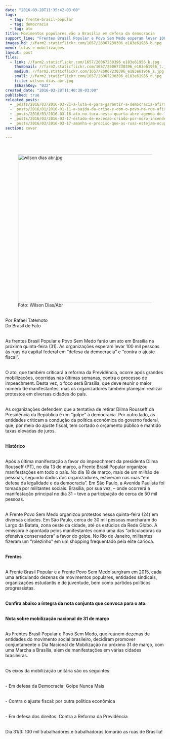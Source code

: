```yaml
---
date: "2016-03-28T11:35:42-03:00"
tags:
  - tag: frente-brasil-popular
  - tag: democracia
  - tag: ato
title: Movimentos populares vão a Brasília em defesa da democracia
support_line: "Frentes Brasil Popular e Povo Sem Medo esperam levar 100 mil pessoas ao protesto marcado para o dia 31, o qual também criticará o ajuste fiscal"
images_hd: //farm2.staticflickr.com/1657/26067230396_e183e61956_b.jpg
menu: lutas e mobilizações
layout: post
files:
  - link: //farm2.staticflickr.com/1657/26067230396_e183e61956_b.jpg
    thumbnail: //farm2.staticflickr.com/1657/26067230396_e183e61956_t.jpg
    medium: //farm2.staticflickr.com/1657/26067230396_e183e61956_z.jpg
    small: //farm2.staticflickr.com/1657/26067230396_e183e61956_n.jpg
    title: wilson dias abr.jpg
    $$hashKey: "032"
created_date: "2016-03-28T11:40:30-03:00"
published: true
releated_posts:
  - _posts/2016/03/2016-03-21-a-luta-e-para-garantir-a-democracia-afirma-frente-brasil-popular.md
  - _posts/2016/01/2016-01-11-a-saida-da-crise-e-com-o-povo-na-rua-afirma-stedile.md
  - _posts/2016/03/2016-03-16-ato-no-tuca-nesta-quarta-abre-agenda-de-luta-pela-democracia.md
  - _posts/2016/03/2016-03-17-estado-de-excecao-criado-por-moro-incendeia-debate-sobre-democracia-no-tuca.md
  - _posts/2016/03/2016-03-17-amanha-e-preciso-que-as-ruas-estejam-ocupadas-por-gente-que-nao-tem-medo-da-direita-diz-valter-pomar.md
section: cover

---
```

<p>&nbsp;</p>

<figure class="image"><img alt="wilson dias abr.jpg" height="466" src="//farm2.staticflickr.com/1657/26067230396_e183e61956_b.jpg" width="700" />
<figcaption>Foto: Wilson Dias/Abr</figcaption>
</figure>

<p><br />
Por Rafael Tatemoto<br />
Do Brasil de Fato</p>

<p><br />
As frentes Brasil Popular e Povo Sem Medo far&atilde;o um ato em Bras&iacute;lia na pr&oacute;xima quinta-feira (31). As organiza&ccedil;&otilde;es esperam levar 100 mil pessoas &agrave;s ruas da capital federal em &ldquo;defesa da democracia&rdquo; e &ldquo;contra o ajuste fiscal&rdquo;.</p>

<p><br />
O ato, que tamb&eacute;m criticar&aacute; a reforma da Previd&ecirc;ncia, ocorre ap&oacute;s grandes mobiliza&ccedil;&otilde;es, ocorridas nas &uacute;ltimas semanas, contra o processo de impeachment. Desta vez, o foco ser&aacute; Bras&iacute;lia, que deve reunir o maior n&uacute;mero de manifestantes, mas os organizadores tamb&eacute;m planejam realizar protestos em diversas cidades do pa&iacute;s.</p>

<p><br />
As organiza&ccedil;&otilde;es defendem que a tentativa de retirar Dilma Rousseff da Presid&ecirc;ncia da Rep&uacute;blica &eacute; um &ldquo;golpe&rdquo; &agrave; democracia. Por outro lado, as entidades criticam a condu&ccedil;&atilde;o da pol&iacute;tica econ&ocirc;mica do governo federal, que, por meio do ajuste fiscal, tem cortado o or&ccedil;amento p&uacute;blico e mantido taxas elevadas de juros.</p>

<p><br />
<strong>Hist&oacute;rico</strong></p>

<p><br />
Ap&oacute;s a &uacute;ltima manifesta&ccedil;&atilde;o a favor do impeachment da presidenta Dilma Rousseff (PT), no dia 13 de mar&ccedil;o, a Frente Brasil Popular organizou manifesta&ccedil;&otilde;es em todo o pa&iacute;s. No dia 18 de mar&ccedil;o, mais de um milh&atilde;o de pessoas, segundo dados dos organizadores, estiveram nas ruas &ldquo;em defesa da legalidade e da democracia&rdquo;. Em S&atilde;o Paulo, a Avenida Paulista foi tomada por militantes sociais. Bras&iacute;lia, por sua vez, &ndash; onde ocorrer&aacute; a manifesta&ccedil;&atilde;o principal no dia 31 &ndash; teve a participa&ccedil;&atilde;o de cerca de 50 mil pessoas.</p>

<p><br />
A Frente Povo Sem Medo organizou protestos nessa quinta-feira (24) em diversas cidades. Em S&atilde;o Paulo, cerca de 30 mil pessoas marcharam do Largo da Batata, zona oeste da cidade, at&eacute; os est&uacute;dios da Rede Globo. A emissora &eacute; apontada pelos manifestantes como uma das &ldquo;articuladoras da ofensiva conservadora&rdquo; a favor do golpe. No Rio de Janeiro, militantes fizeram um &ldquo;rolezinho&rdquo; em um shopping frequentado pela elite carioca.</p>

<p><br />
<strong>Frentes</strong></p>

<p><br />
A Frente Brasil Popular e a Frente Povo Sem Medo surgiram em 2015, cada uma articulando dezenas de movimentos populares, entidades sindicais, organiza&ccedil;&otilde;es estudantis e de juventude, bem como partidos pol&iacute;ticos progressistas.</p>

<p><br />
<strong>Confira abaixo a &iacute;ntegra da nota conjunta que convoca para o ato:</strong></p>

<p><br />
<strong>Nota sobre mobiliza&ccedil;&atilde;o nacional de 31 de mar&ccedil;o</strong></p>

<p><br />
As Frentes Brasil Popular e Povo Sem Medo, que re&uacute;nem dezenas de entidades do movimento social brasileiro, decidiram promover conjuntamente o Dia Nacional de Mobiliza&ccedil;&atilde;o no pr&oacute;ximo 31 de mar&ccedil;o, com uma Marcha a Bras&iacute;lia, al&eacute;m de manifesta&ccedil;&otilde;es em v&aacute;rias cidades brasileiras.</p>

<p><br />
Os eixos da mobiliza&ccedil;&atilde;o unit&aacute;ria s&atilde;o os seguintes:</p>

<p><br />
- Em defesa da Democracia: Golpe Nunca Mais</p>

<p><br />
- Contra o ajuste fiscal: por outra pol&iacute;tica econ&ocirc;mica</p>

<p><br />
- Em defesa dos direitos: Contra a Reforma da Previd&ecirc;ncia</p>

<p><br />
Dia 31/3: 100 mil trabalhadores e trabalhadoras tomar&atilde;o as ruas de Bras&iacute;lia!</p>
